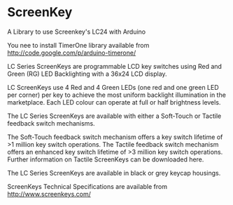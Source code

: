 ScreenKey
=========

A Library to use Screenkey's LC24 with Arduino

You nee to install TimerOne library available from http://code.google.com/p/arduino-timerone/ 


LC Series ScreenKeys are programmable LCD key switches using Red and Green (RG) LED Backlighting with a 36x24 LCD display.

LC ScreenKeys use 4 Red and 4 Green LEDs (one red and one green LED per corner) per key to achieve the most uniform backlight illumination in the marketplace. Each LED colour can operate at full or half brightness levels.

The LC Series ScreenKeys are available with either a Soft-Touch or Tactile feedback switch mechanisms.

The Soft-Touch feedback switch mechanism offers a key switch lifetime of >1 million key switch operations. The Tactile feedback switch mechanism offers an enhanced key switch lifetime of >3 million key switch operations. Further information on Tactile ScreenKeys can be downloaded here.

The LC Series ScreenKeys are available in black or grey keycap housings.

 

ScreenKeys Technical Specifications are available from http://www.screenkeys.com/


